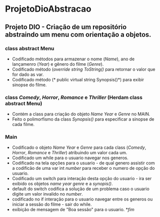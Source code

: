 # ProjetoDioAbstracao
## Projeto DIO - Criação de um repositório abstraindo um menu com orientação a objetos.

### class abstract Menu
- Codificado  métodos para armazenar o  nome (*Name*), ano de lançamenro (*Year*) e gênero do filme (*Genre*).
- Codificado método (*override string ToString()* para retornar o valor que for dado as var. 
- Codificado método (* public virtual string Synopsis()*) para exibir sinopse do filme.

### class *Comedy*, *Horror*, *Romance* e *Thriller* (Herdam class abstract Menu)
- Contém a class para criação do objeto *Name* *Year* e *Genre* no MAIN.
- Feito o polimorfismo da class *Synopsis()* para especificar a sinopse de cada filme.

### Main 

 - Codificado o objeto *Name* *Year* e *Genre* para cada class (*Comedy*, *Horror*, *Romance* e *Thriller*) atribuindo um valor cada um.
 - Codificado um while para o usuario navegar nos generos.
 - Codificado  na tela opções para o usuario - de qual genero assistir com a codificão de uma var int *number* para receber o numero de opção do usuario.
 - Codificado um switch para interação desta opção do usuario - ira ser exibido os objetos *name* *year* *genre* e  a *synopis()*.
 - default do switch codifica a solução de um problema caso o usuario digite um valor invalido no *number*.
 - codificado no if interação para o usuario navegar entre os generos ou iniciar a sessão do filme - sair do while.
 - exibição de mensagem de "Boa sessão" para o usuario.
**fim* 



